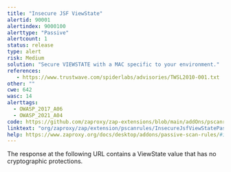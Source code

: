 ```yaml
---
title: "Insecure JSF ViewState"
alertid: 90001
alertindex: 9000100
alerttype: "Passive"
alertcount: 1
status: release
type: alert
risk: Medium
solution: "Secure VIEWSTATE with a MAC specific to your environment."
references:
   - https://www.trustwave.com/spiderlabs/advisories/TWSL2010-001.txt
other: ""
cwe: 642
wasc: 14
alerttags: 
  - OWASP_2017_A06
  - OWASP_2021_A04
code: https://github.com/zaproxy/zap-extensions/blob/main/addOns/pscanrules/src/main/java/org/zaproxy/zap/extension/pscanrules/InsecureJsfViewStatePassiveScanRule.java
linktext: "org/zaproxy/zap/extension/pscanrules/InsecureJsfViewStatePassiveScanRule.java"
help: https://www.zaproxy.org/docs/desktop/addons/passive-scan-rules/#id-90001
---
```

The response at the following URL contains a ViewState value that has no cryptographic protections.
